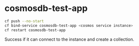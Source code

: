 # cosmosdb-test-app

```bash
cf push --no-start
cf bind-service cosmosdb-test-app <cosmos service instance>
cf restart cosmosdb-test-app
```

Success if it can connect to the instance and create a collection.


